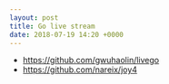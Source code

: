```yaml
---
layout: post
title: Go live stream
date: 2018-07-19 14:20 +0000
---
```



* https://github.com/gwuhaolin/livego
* https://github.com/nareix/joy4
